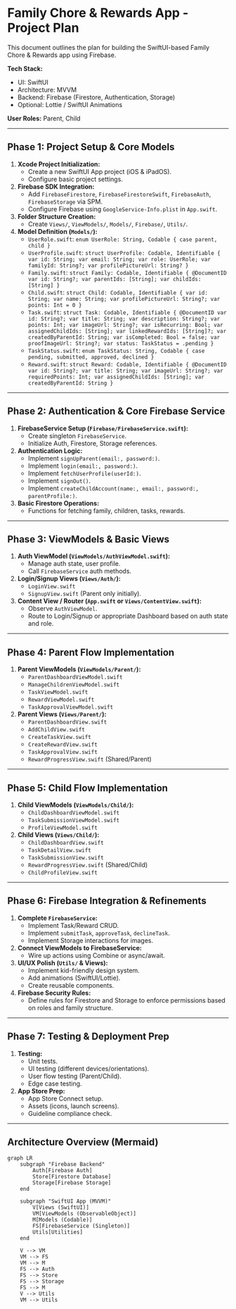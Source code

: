 # Family Chore & Rewards App - Project Plan

This document outlines the plan for building the SwiftUI-based Family Chore & Rewards app using Firebase.

**Tech Stack:**

*   UI: SwiftUI
*   Architecture: MVVM
*   Backend: Firebase (Firestore, Authentication, Storage)
*   Optional: Lottie / SwiftUI Animations

**User Roles:** Parent, Child

---

## Phase 1: Project Setup & Core Models

1.  **Xcode Project Initialization:**
    *   Create a new SwiftUI App project (iOS & iPadOS).
    *   Configure basic project settings.
2.  **Firebase SDK Integration:**
    *   Add `FirebaseFirestore`, `FirebaseFirestoreSwift`, `FirebaseAuth`, `FirebaseStorage` via SPM.
    *   Configure Firebase using `GoogleService-Info.plist` in `App.swift`.
3.  **Folder Structure Creation:**
    *   Create `Views/`, `ViewModels/`, `Models/`, `Firebase/`, `Utils/`.
4.  **Model Definition (`Models/`):**
    *   `UserRole.swift`: `enum UserRole: String, Codable { case parent, child }`
    *   `UserProfile.swift`: `struct UserProfile: Codable, Identifiable { var id: String; var email: String; var role: UserRole; var familyId: String?; var profilePictureUrl: String? }`
    *   `Family.swift`: `struct Family: Codable, Identifiable { @DocumentID var id: String?; var parentIds: [String]; var childIds: [String] }`
    *   `Child.swift`: `struct Child: Codable, Identifiable { var id: String; var name: String; var profilePictureUrl: String?; var points: Int = 0 }`
    *   `Task.swift`: `struct Task: Codable, Identifiable { @DocumentID var id: String?; var title: String; var description: String?; var points: Int; var imageUrl: String?; var isRecurring: Bool; var assignedChildIds: [String]; var linkedRewardIds: [String]?; var createdByParentId: String; var isCompleted: Bool = false; var proofImageUrl: String?; var status: TaskStatus = .pending }`
    *   `TaskStatus.swift`: `enum TaskStatus: String, Codable { case pending, submitted, approved, declined }`
    *   `Reward.swift`: `struct Reward: Codable, Identifiable { @DocumentID var id: String?; var title: String; var imageUrl: String?; var requiredPoints: Int; var assignedChildIds: [String]; var createdByParentId: String }`

---

## Phase 2: Authentication & Core Firebase Service

1.  **FirebaseService Setup (`Firebase/FirebaseService.swift`):**
    *   Create singleton `FirebaseService`.
    *   Initialize Auth, Firestore, Storage references.
2.  **Authentication Logic:**
    *   Implement `signUpParent(email:, password:)`.
    *   Implement `login(email:, password:)`.
    *   Implement `fetchUserProfile(userId:)`.
    *   Implement `signOut()`.
    *   Implement `createChildAccount(name:, email:, password:, parentProfile:)`.
3.  **Basic Firestore Operations:**
    *   Functions for fetching family, children, tasks, rewards.

---

## Phase 3: ViewModels & Basic Views

1.  **Auth ViewModel (`ViewModels/AuthViewModel.swift`):**
    *   Manage auth state, user profile.
    *   Call `FirebaseService` auth methods.
2.  **Login/Signup Views (`Views/Auth/`):**
    *   `LoginView.swift`
    *   `SignupView.swift` (Parent only initially).
3.  **Content View / Router (`App.swift` or `Views/ContentView.swift`):**
    *   Observe `AuthViewModel`.
    *   Route to Login/Signup or appropriate Dashboard based on auth state and role.

---

## Phase 4: Parent Flow Implementation

1.  **Parent ViewModels (`ViewModels/Parent/`):**
    *   `ParentDashboardViewModel.swift`
    *   `ManageChildrenViewModel.swift`
    *   `TaskViewModel.swift`
    *   `RewardViewModel.swift`
    *   `TaskApprovalViewModel.swift`
2.  **Parent Views (`Views/Parent/`):**
    *   `ParentDashboardView.swift`
    *   `AddChildView.swift`
    *   `CreateTaskView.swift`
    *   `CreateRewardView.swift`
    *   `TaskApprovalView.swift`
    *   `RewardProgressView.swift` (Shared/Parent)

---

## Phase 5: Child Flow Implementation

1.  **Child ViewModels (`ViewModels/Child/`):**
    *   `ChildDashboardViewModel.swift`
    *   `TaskSubmissionViewModel.swift`
    *   `ProfileViewModel.swift`
2.  **Child Views (`Views/Child/`):**
    *   `ChildDashboardView.swift`
    *   `TaskDetailView.swift`
    *   `TaskSubmissionView.swift`
    *   `RewardProgressView.swift` (Shared/Child)
    *   `ChildProfileView.swift`

---

## Phase 6: Firebase Integration & Refinements

1.  **Complete `FirebaseService`:**
    *   Implement Task/Reward CRUD.
    *   Implement `submitTask`, `approveTask`, `declineTask`.
    *   Implement Storage interactions for images.
2.  **Connect ViewModels to FirebaseService:**
    *   Wire up actions using Combine or async/await.
3.  **UI/UX Polish (`Utils/` & Views):**
    *   Implement kid-friendly design system.
    *   Add animations (SwiftUI/Lottie).
    *   Create reusable components.
4.  **Firebase Security Rules:**
    *   Define rules for Firestore and Storage to enforce permissions based on roles and family structure.

---

## Phase 7: Testing & Deployment Prep

1.  **Testing:**
    *   Unit tests.
    *   UI testing (different devices/orientations).
    *   User flow testing (Parent/Child).
    *   Edge case testing.
2.  **App Store Prep:**
    *   App Store Connect setup.
    *   Assets (icons, launch screens).
    *   Guideline compliance check.

---

## Architecture Overview (Mermaid)

```mermaid
graph LR
    subgraph "Firebase Backend"
        Auth[Firebase Auth]
        Store[Firestore Database]
        Storage[Firebase Storage]
    end

    subgraph "SwiftUI App (MVVM)"
        V[Views (SwiftUI)]
        VM[ViewModels (ObservableObject)]
        M[Models (Codable)]
        FS[FirebaseService (Singleton)]
        Utils[Utilities]
    end

    V --> VM
    VM --> FS
    VM --> M
    FS --> Auth
    FS --> Store
    FS --> Storage
    FS --> M
    V --> Utils
    VM --> Utils